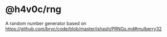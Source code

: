 # @h4v0c/rng
A random number generator based on https://github.com/bryc/code/blob/master/jshash/PRNGs.md#mulberry32
